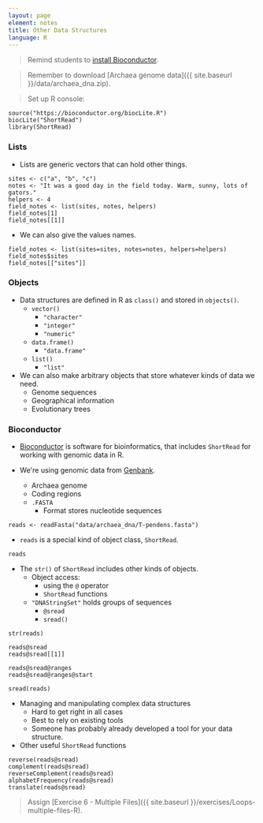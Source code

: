 ```yaml
---
layout: page
element: notes
title: Other Data Structures
language: R
---
```


> Remind students to [install Bioconductor](http://www.bioconductor.org/install/).

> Remember to download [Archaea genome data]({{ site.baseurl }}/data/archaea_dna.zip).
 
> Set up R console:

```
source("https://bioconductor.org/biocLite.R")
biocLite("ShortRead")
library(ShortRead)
```
 
### Lists

* Lists are generic vectors that can hold other things.

```
sites <- c("a", "b", "c")
notes <- "It was a good day in the field today. Warm, sunny, lots of gators."
helpers <- 4
field_notes <- list(sites, notes, helpers)
field_notes[1]
field_notes[[1]]
```

* We can also give the values names.

```
field_notes <- list(sites=sites, notes=notes, helpers=helpers)
field_notes$sites
field_notes[["sites"]]
```

### Objects 

* Data structures are defined in R as `class()` and stored in `objects()`. 
    * `vector()`
        * `"character"` 
        * `"integer"` 
        * `"numeric"`
    * `data.frame()`
        * `"data.frame"`
    * `list()`
        * `"list"`
* We can also make arbitrary objects that store whatever kinds of
data we need.
    * Genome sequences
    * Geographical information
    * Evolutionary trees

### Bioconductor

* [Bioconductor](http://www.bioconductor.org/) is software for bioinformatics, that includes `ShortRead` 
for working with genomic data in R.

* We're using genomic data from [Genbank](http://www.ncbi.nlm.nih.gov/).
    * Archaea genome
    * Coding regions
    * `.FASTA`
        * Format stores nucleotide sequences

```
reads <- readFasta("data/archaea_dna/T-pendens.fasta")
```

* `reads` is a special kind of object class, `ShortRead`.

```
reads
```

* The `str()` of `ShortRead` includes other kinds of objects.
    * Object access:
        * using the `@` operator
        * `ShortRead` functions
    * `"DNAStringSet"` holds groups of sequences
        * `@sread` 
        * `sread()`

```
str(reads)

reads@sread
reads@sread[[1]]

reads@sread@ranges
reads@sread@ranges@start

sread(reads)
```

* Managing and manipulating complex data structures
    * Hard to get right in all cases 
    * Best to rely on existing tools
    * Someone has probably already developed a tool for your data structure.
* Other useful `ShortRead` functions

```
reverse(reads@sread)
complement(reads@sread)
reverseComplement(reads@sread)
alphabetFrequency(reads@sread)
translate(reads@sread)
```

> Assign [Exercise 6 - Multiple Files]({{ site.baseurl }}/exercises/Loops-multiple-files-R).